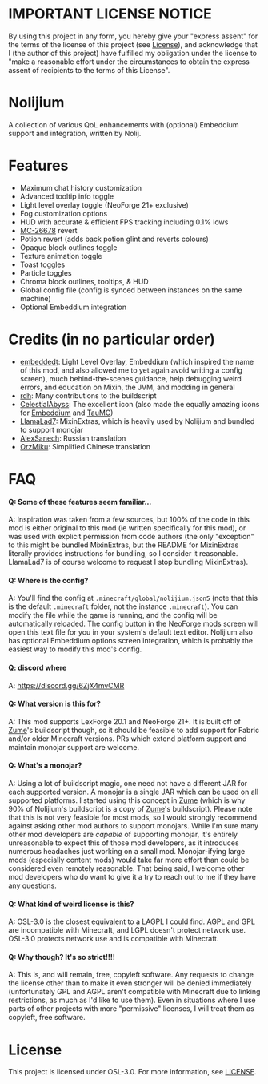 # IMPORTANT LICENSE NOTICE

By using this project in any form, you hereby give your "express assent" for the terms of the license of this project (see [License](#license)), and acknowledge that I (the author of this project) have fulfilled my obligation under the license to "make a reasonable effort under the circumstances to obtain the express assent of recipients to the terms of this License".

# Nolijium

A collection of various QoL enhancements with (optional) Embeddium support and integration, written by Nolij.

# Features

- Maximum chat history customization
- Advanced tooltip info toggle
- Light level overlay toggle (NeoForge 21+ exclusive)
- Fog customization options
- HUD with accurate & efficient FPS tracking including 0.1% lows
- [MC-26678](https://bugs.mojang.com/browse/MC-26678) revert
- Potion revert (adds back potion glint and reverts colours)
- Opaque block outlines toggle
- Texture animation toggle
- Toast toggles
- Particle toggles
- Chroma block outlines, tooltips, & HUD
- Global config file (config is synced between instances on the same machine)
- Optional Embeddium integration

# Credits (in no particular order)

- [embeddedt](https://github.com/embeddedt): Light Level Overlay, Embeddium (which inspired the name of this mod, and also allowed me to yet again avoid writing a config screen), much behind-the-scenes guidance, help debugging weird errors, and education on Mixin, the JVM, and modding in general
- [rdh](https://github.com/rhysdh540): Many contributions to the buildscript
- [CelestialAbyss](https://github.com/CelestialAbyss): The excellent icon (also made the equally amazing icons for [Embeddium](https://github.com/embeddedt/embeddium) and [TauMC](https://github.com/TauMC))
- [LlamaLad7](https://github.com/LlamaLad7): MixinExtras, which is heavily used by Nolijium and bundled to support monojar
- [AlexSanech](https://github.com/Alexander317): Russian translation
- [OrzMiku](https://github.com/OrzMiku): Simplified Chinese translation

# FAQ

#### Q: Some of these features seem familiar...

A: Inspiration was taken from a few sources, but 100% of the code in this mod is either original to this mod (ie written specifically for this mod), or was used with explicit permission from code authors (the only "exception" to this might be bundled MixinExtras, but the README for MixinExtras literally provides instructions for bundling, so I consider it reasonable. LlamaLad7 is of course welcome to request I stop bundling MixinExtras).

#### Q: Where is the config?

A: You'll find the config at `.minecraft/global/nolijium.json5` (note that this is the default `.minecraft` folder, not the instance `.minecraft`). You can modify the file while the game is running, and the config will be automatically reloaded. The config button in the NeoForge mods screen will open this text file for you in your system's default text editor. Nolijium also has optional Embeddium options screen integration, which is probably the easiest way to modify this mod's config.

#### Q: discord where
A: https://discord.gg/6ZjX4mvCMR

#### Q: What version is this for?

A: This mod supports LexForge 20.1 and NeoForge 21+. It is built off of [Zume](https://github.com/Nolij/Zume)'s buildscript though, so it should be feasible to add support for Fabric and/or older Minecraft versions. PRs which extend platform support and maintain monojar support are welcome.

#### Q: What's a monojar?

A: Using a lot of buildscript magic, one need not have a different JAR for each supported version. A monojar is a single JAR which can be used on all supported platforms. I started using this concept in [Zume](https://github.com/Nolij/Zume) (which is why 90% of Nolijium's buildscript is a copy of [Zume](https://github.com/Nolij/Zume)'s buildscript). Please note that this is not very feasible for most mods, so I would strongly recommend against asking other mod authors to support monojars. While I'm sure many other mod developers are _capable_ of supporting monojar, it's entirely unreasonable to expect this of those mod developers, as it introduces numerous headaches just working on a small mod. Monojar-ifying large mods (especially content mods) would take far more effort than could be considered even remotely reasonable. That being said, I welcome other mod developers who do want to give it a try to reach out to me if they have any questions.

#### Q: What kind of weird license is this?

A: OSL-3.0 is the closest equivalent to a LAGPL I could find. AGPL and GPL are incompatible with Minecraft, and LGPL doesn't protect network use. OSL-3.0 protects network use and is compatible with Minecraft.

#### Q: Why though? It's so strict!!!!

A: This is, and will remain, free, copyleft software. Any requests to change the license other than to make it even stronger will be denied immediately (unfortunately GPL and AGPL aren't compatible with Minecraft due to linking restrictions, as much as I'd like to use them). Even in situations where I use parts of other projects with more "permissive" licenses, I will treat them as copyleft, free software.

# License

This project is licensed under OSL-3.0. For more information, see [LICENSE](LICENSE).

